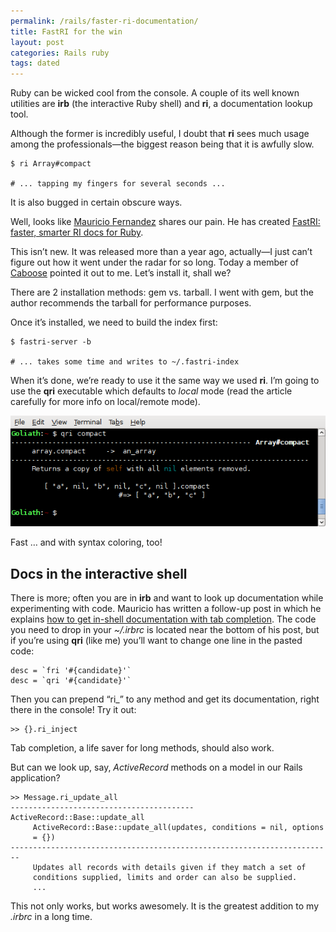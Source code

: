 ```yaml
---
permalink: /rails/faster-ri-documentation/
title: FastRI for the win
layout: post
categories: Rails ruby
tags: dated
---
```


Ruby can be wicked cool from the console. A couple of its well known utilities are **irb** (the interactive Ruby shell) and **ri**, a documentation lookup tool.

Although the former is incredibly useful, I doubt that <b>ri</b> sees much usage among the professionals—the biggest reason being that it is awfully slow.

    $ ri Array#compact
    
    # ... tapping my fingers for several seconds ...

It is also bugged in certain obscure ways.

Well, looks like [Mauricio Fernandez][1] shares our pain. He has created [FastRI: faster, smarter RI docs for Ruby][2].

This isn’t new. It was released more than a year ago, actually—I just can’t figure out how it went under the radar for so long. Today a member of [Caboose][3] pointed it out to me. Let’s install it, shall we?

There are 2 installation methods: gem vs. tarball. I went with gem, but the author recommends the tarball for performance purposes.

Once it’s installed, we need to build the index first:

    $ fastri-server -b
    
    # ... takes some time and writes to ~/.fastri-index

When it’s done, we’re ready to use it the same way we used <b>ri</b>. I’m going to use the <b>qri</b> executable which defaults to _local_ mode (read the article carefully for more info on local/remote mode).

![qri compact](/page_attachments/0000/0017/qri-compact.png)

Fast … and with syntax coloring, too!

<h2 id="irb">Docs in the interactive shell</h2>

There is more; often you are in <b>irb</b> and want to look up documentation while experimenting with code. Mauricio has written a follow-up post in which he explains [how to get in-shell documentation with tab completion][4]. The code you need to drop in your <i>~/.irbrc</i> is located near the bottom of his post, but if you’re using <b>qri</b> (like me) you’ll want to change one line in the pasted code:

    desc = `fri '#{candidate}'`
    desc = `qri '#{candidate}'`

Then you can prepend “ri_” to any method and get its documentation, right there in the console! Try it out:

    >> {}.ri_inject

Tab completion, a life saver for long methods, should also work.

But can we look up, say, _ActiveRecord_ methods on a model in our Rails application?

    >> Message.ri_update_all
    ----------------------------------------- ActiveRecord::Base::update_all
         ActiveRecord::Base::update_all(updates, conditions = nil, options 
         = {})
    ------------------------------------------------------------------------
         Updates all records with details given if they match a set of 
         conditions supplied, limits and order can also be supplied.
         ...

This not only works, but works awesomely. It is the greatest addition to my <i>.irbrc</i> in a long time.


[1]: http://eigenclass.org/
[2]: http://eigenclass.org/hiki/fastri
[3]: http://faces.caboo.se/
[4]: http://eigenclass.org/hiki/irb+ri+completion
